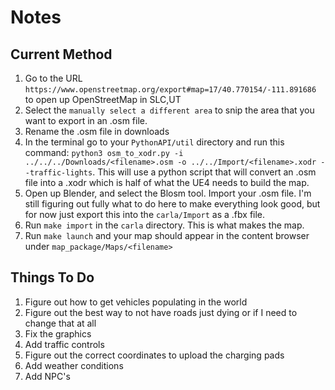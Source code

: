 # Notes
## Current Method
1. Go to the URL `https://www.openstreetmap.org/export#map=17/40.770154/-111.891686` to open up OpenStreetMap in SLC,UT
2. Select the `manually select a different area` to snip the area that you want to export in an .osm file.
3. Rename the .osm file in downloads
4. In the terminal go to your `PythonAPI/util` directory and run this command: `python3 osm_to_xodr.py -i ../../../Downloads/<filename>.osm -o ../../Import/<filename>.xodr --traffic-lights`. This will use a python script that will convert an .osm file into a .xodr which is half of what the UE4 needs to build the map. 
5. Open up Blender, and select the Blosm tool. Import your .osm file. I'm still figuring out fully what to do here to make everything look good, but for now just export this into the `carla/Import` as a .fbx file. 
6. Run `make import` in the `carla` directory. This is what makes the map.
7. Run `make launch` and your map should appear in the content browser under `map_package/Maps/<filename>`
## Things To Do
1. Figure out how to get vehicles populating in the world
2. Figure out the best way to not have roads just dying or if I need to change that at all
2. Fix the graphics
3. Add traffic controls
3. Figure out the correct coordinates to upload the charging pads
4. Add weather conditions
5. Add NPC's 